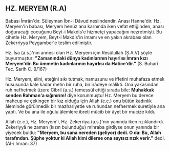## HZ. MERYEM (R.A)

Babası İmrân'dır. Süleyman İbn-i Dâvud neslindendir. Anası Hanne'dir. Hz. Meryem'in babası, Meryem henüz ana karnında iken vefat ettiğinden, anası doğuracağı çocuğunu Beyt-i Makdis'e hizmetçi yapacağını nezretmişti. Bu cihetle Hz. Meryem, Beyt-i Makdis'in imamı ve en yakın akrabası olan Zekerriyya Peygamber'e teslim edilmiştir.

Hz. İsa (a.s.)'nın annesi olan Hz. Meryem için Resû­lullah (S.A.V) şöyle buyurmuştur: **"Zamanındaki dünya kadınlarının hayırlısı İmran kızı Meryem'dir. Bu üm­metin kadınlarının hayırlısı da Hatice'dir."** (S. Buharî Tec. Sarih C. 9/167)

Hz. Meryem, elini, eteğini sıkı tutmak, namusunu ve iffetini muhafaza etmek hususunda kale kadar metin bir ruha, bir irâdeye mâlikti. Ona yakasından ruh nefhetmek üzere Cibril (a.s.) temessül ettiği sırada bile: **Mu­hakkak senden Rahman'a sığınırım!** diye korunmuş­tu! Hz. Meryem bu derece mahcup ve çekingen bir kız olduğu için Allah (c.c.) onu bütün kadınlık âleminde görülmedik bir mazhariyetle ve ruhundan nefhermek suretiyle ana yaptı. Ve bu ana ile oğulu âlemlere ibreti mûcib bir âyet bir mucize kıldı.

Allah (c.c.), Hz. Meryem'i, Hz. Zekerriya (a.s.)'nın ya­nında iken rızıklandırdı. Zekeriyyâ ne zaman (kızın bulunduğu) mihraba girdiyse onun yanında bir yiye­cek buldu: **"Meryem, bu sana nereden (geliyor) dedi. O da: Bu, Allah tarafından. Şüphe yoktur ki Allah ki­mi dilerse ona sayısız nzık verir."** dedi. (Âl-i İmran: 37)
